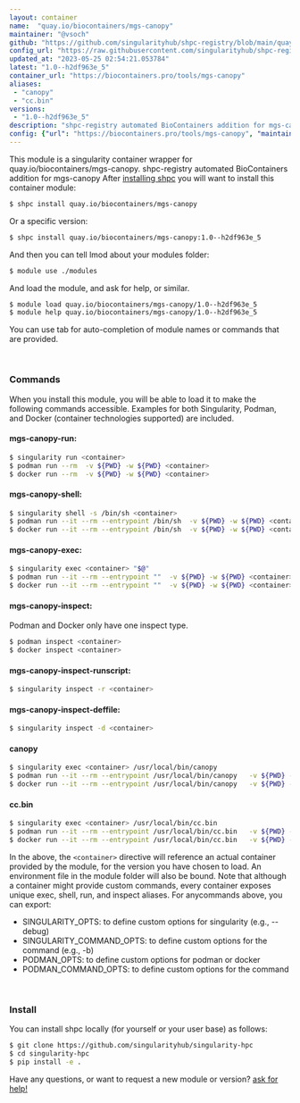 ```yaml
---
layout: container
name:  "quay.io/biocontainers/mgs-canopy"
maintainer: "@vsoch"
github: "https://github.com/singularityhub/shpc-registry/blob/main/quay.io/biocontainers/mgs-canopy/container.yaml"
config_url: "https://raw.githubusercontent.com/singularityhub/shpc-registry/main/quay.io/biocontainers/mgs-canopy/container.yaml"
updated_at: "2023-05-25 02:54:21.053784"
latest: "1.0--h2df963e_5"
container_url: "https://biocontainers.pro/tools/mgs-canopy"
aliases:
 - "canopy"
 - "cc.bin"
versions:
 - "1.0--h2df963e_5"
description: "shpc-registry automated BioContainers addition for mgs-canopy"
config: {"url": "https://biocontainers.pro/tools/mgs-canopy", "maintainer": "@vsoch", "description": "shpc-registry automated BioContainers addition for mgs-canopy", "latest": {"1.0--h2df963e_5": "sha256:82a47c5bf181cd458fda6ff66ddf6e735aa3e1b9f130a90f963f959be1f6d37c"}, "tags": {"1.0--h2df963e_5": "sha256:82a47c5bf181cd458fda6ff66ddf6e735aa3e1b9f130a90f963f959be1f6d37c"}, "docker": "quay.io/biocontainers/mgs-canopy", "aliases": {"canopy": "/usr/local/bin/canopy", "cc.bin": "/usr/local/bin/cc.bin"}}
---
```


This module is a singularity container wrapper for quay.io/biocontainers/mgs-canopy.
shpc-registry automated BioContainers addition for mgs-canopy
After [installing shpc](#install) you will want to install this container module:


```bash
$ shpc install quay.io/biocontainers/mgs-canopy
```

Or a specific version:

```bash
$ shpc install quay.io/biocontainers/mgs-canopy:1.0--h2df963e_5
```

And then you can tell lmod about your modules folder:

```bash
$ module use ./modules
```

And load the module, and ask for help, or similar.

```bash
$ module load quay.io/biocontainers/mgs-canopy/1.0--h2df963e_5
$ module help quay.io/biocontainers/mgs-canopy/1.0--h2df963e_5
```

You can use tab for auto-completion of module names or commands that are provided.

<br>

### Commands

When you install this module, you will be able to load it to make the following commands accessible.
Examples for both Singularity, Podman, and Docker (container technologies supported) are included.

#### mgs-canopy-run:

```bash
$ singularity run <container>
$ podman run --rm  -v ${PWD} -w ${PWD} <container>
$ docker run --rm  -v ${PWD} -w ${PWD} <container>
```

#### mgs-canopy-shell:

```bash
$ singularity shell -s /bin/sh <container>
$ podman run --it --rm --entrypoint /bin/sh  -v ${PWD} -w ${PWD} <container>
$ docker run --it --rm --entrypoint /bin/sh  -v ${PWD} -w ${PWD} <container>
```

#### mgs-canopy-exec:

```bash
$ singularity exec <container> "$@"
$ podman run --it --rm --entrypoint ""  -v ${PWD} -w ${PWD} <container> "$@"
$ docker run --it --rm --entrypoint ""  -v ${PWD} -w ${PWD} <container> "$@"
```

#### mgs-canopy-inspect:

Podman and Docker only have one inspect type.

```bash
$ podman inspect <container>
$ docker inspect <container>
```

#### mgs-canopy-inspect-runscript:

```bash
$ singularity inspect -r <container>
```

#### mgs-canopy-inspect-deffile:

```bash
$ singularity inspect -d <container>
```


#### canopy

```bash
$ singularity exec <container> /usr/local/bin/canopy
$ podman run --it --rm --entrypoint /usr/local/bin/canopy   -v ${PWD} -w ${PWD} <container> -c " $@"
$ docker run --it --rm --entrypoint /usr/local/bin/canopy   -v ${PWD} -w ${PWD} <container> -c " $@"
```


#### cc.bin

```bash
$ singularity exec <container> /usr/local/bin/cc.bin
$ podman run --it --rm --entrypoint /usr/local/bin/cc.bin   -v ${PWD} -w ${PWD} <container> -c " $@"
$ docker run --it --rm --entrypoint /usr/local/bin/cc.bin   -v ${PWD} -w ${PWD} <container> -c " $@"
```



In the above, the `<container>` directive will reference an actual container provided
by the module, for the version you have chosen to load. An environment file in the
module folder will also be bound. Note that although a container
might provide custom commands, every container exposes unique exec, shell, run, and
inspect aliases. For anycommands above, you can export:

 - SINGULARITY_OPTS: to define custom options for singularity (e.g., --debug)
 - SINGULARITY_COMMAND_OPTS: to define custom options for the command (e.g., -b)
 - PODMAN_OPTS: to define custom options for podman or docker
 - PODMAN_COMMAND_OPTS: to define custom options for the command

<br>

### Install

You can install shpc locally (for yourself or your user base) as follows:

```bash
$ git clone https://github.com/singularityhub/singularity-hpc
$ cd singularity-hpc
$ pip install -e .
```

Have any questions, or want to request a new module or version? [ask for help!](https://github.com/singularityhub/singularity-hpc/issues)